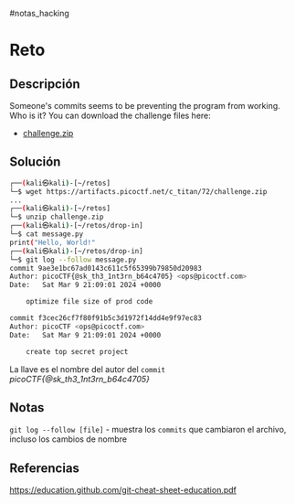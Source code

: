 #notas_hacking
# Reto
## Descripción
Someone's commits seems to be preventing the program from working. Who is it? You can download the challenge files here:
- [challenge.zip](https://artifacts.picoctf.net/c_titan/72/challenge.zip)
## Solución
```bash
┌──(kali㉿kali)-[~/retos]
└─$ wget https://artifacts.picoctf.net/c_titan/72/challenge.zip 
...     
┌──(kali㉿kali)-[~/retos]
└─$ unzip challenge.zip
┌──(kali㉿kali)-[~/retos/drop-in]
└─$ cat message.py                                         
print("Hello, World!"
┌──(kali㉿kali)-[~/retos/drop-in]
└─$ git log --follow message.py                            
commit 9ae3e1bc67ad0143c611c5f65399b79850d20983
Author: picoCTF{@sk_th3_1nt3rn_b64c4705} <ops@picoctf.com>
Date:   Sat Mar 9 21:09:01 2024 +0000

    optimize file size of prod code

commit f3cec26cf7f80f91b5c3d1972f14dd4e9f97ec83
Author: picoCTF <ops@picoctf.com>
Date:   Sat Mar 9 21:09:01 2024 +0000

    create top secret project
```
La llave es el nombre del autor del `commit` *picoCTF{@sk_th3_1nt3rn_b64c4705}*
## Notas
`git log --follow [file]` - muestra los `commits` que cambiaron el archivo, incluso los cambios de nombre
## Referencias
https://education.github.com/git-cheat-sheet-education.pdf